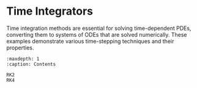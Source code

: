 # Time Integrators

Time integration methods are essential for solving time-dependent PDEs, converting them to systems of ODEs that are solved numerically. These examples demonstrate various time-stepping techniques and their properties.

```{toctree}
:maxdepth: 1
:caption: Contents

RK2
RK4
``` 
